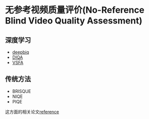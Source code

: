 # 无参考视频质量评价(No-Reference Blind Video Quality Assessment)

## 深度学习

- [deepbiq](https://github.com/zhl2007/pytorch-image-quality-param-ctrl)
- [DIQA](https://towardsdatascience.com/deep-image-quality-assessment-with-tensorflow-2-0-69ed8c32f195)
- [VSFA](https://github.com/lidq92/VSFA)

## 传统方法

- BRISQUE
- NIQE
- PIQE

这方面的相关论文[reference](https://github.com/buyizhiyou/papers/tree/master/VQA_IQA)
